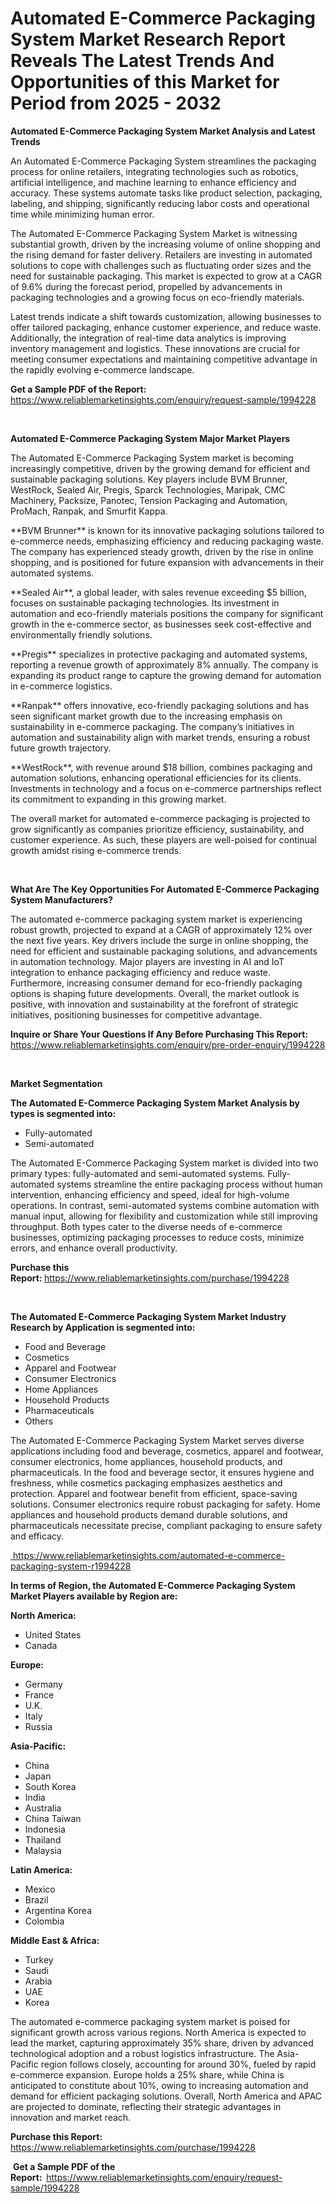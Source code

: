 <p><h1>Automated E-Commerce Packaging System Market Research Report Reveals The Latest Trends And Opportunities of this Market for Period from 2025 - 2032</h1></p><p><strong>Automated E-Commerce Packaging System Market Analysis and Latest Trends</strong></p>
<p><p>An Automated E-Commerce Packaging System streamlines the packaging process for online retailers, integrating technologies such as robotics, artificial intelligence, and machine learning to enhance efficiency and accuracy. These systems automate tasks like product selection, packaging, labeling, and shipping, significantly reducing labor costs and operational time while minimizing human error. </p><p>The Automated E-Commerce Packaging System Market is witnessing substantial growth, driven by the increasing volume of online shopping and the rising demand for faster delivery. Retailers are investing in automated solutions to cope with challenges such as fluctuating order sizes and the need for sustainable packaging. This market is expected to grow at a CAGR of 9.6% during the forecast period, propelled by advancements in packaging technologies and a growing focus on eco-friendly materials.</p><p>Latest trends indicate a shift towards customization, allowing businesses to offer tailored packaging, enhance customer experience, and reduce waste. Additionally, the integration of real-time data analytics is improving inventory management and logistics. These innovations are crucial for meeting consumer expectations and maintaining competitive advantage in the rapidly evolving e-commerce landscape.</p></p>
<p><strong>Get a Sample PDF of the Report:&nbsp;</strong> <a href="https://www.reliablemarketinsights.com/enquiry/request-sample/1994228?utm_campaign=3579&utm_medium=2&utm_source=Github&utm_content=ia&utm_term=12042025&utm_id=automated-e-commerce-packaging-system">https://www.reliablemarketinsights.com/enquiry/request-sample/1994228</a></p>
<p>&nbsp;</p>
<p><strong>Automated E-Commerce Packaging System Major Market Players</strong></p>
<p><p>The Automated E-Commerce Packaging System market is becoming increasingly competitive, driven by the growing demand for efficient and sustainable packaging solutions. Key players include BVM Brunner, WestRock, Sealed Air, Pregis, Sparck Technologies, Maripak, CMC Machinery, Packsize, Panotec, Tension Packaging and Automation, ProMach, Ranpak, and Smurfit Kappa.</p><p>**BVM Brunner** is known for its innovative packaging solutions tailored to e-commerce needs, emphasizing efficiency and reducing packaging waste. The company has experienced steady growth, driven by the rise in online shopping, and is positioned for future expansion with advancements in their automated systems.</p><p>**Sealed Air**, a global leader, with sales revenue exceeding $5 billion, focuses on sustainable packaging technologies. Its investment in automation and eco-friendly materials positions the company for significant growth in the e-commerce sector, as businesses seek cost-effective and environmentally friendly solutions.</p><p>**Pregis** specializes in protective packaging and automated systems, reporting a revenue growth of approximately 8% annually. The company is expanding its product range to capture the growing demand for automation in e-commerce logistics.</p><p>**Ranpak** offers innovative, eco-friendly packaging solutions and has seen significant market growth due to the increasing emphasis on sustainability in e-commerce packaging. The company’s initiatives in automation and sustainability align with market trends, ensuring a robust future growth trajectory.</p><p>**WestRock**, with revenue around $18 billion, combines packaging and automation solutions, enhancing operational efficiencies for its clients. Investments in technology and a focus on e-commerce partnerships reflect its commitment to expanding in this growing market.</p><p>The overall market for automated e-commerce packaging is projected to grow significantly as companies prioritize efficiency, sustainability, and customer experience. As such, these players are well-poised for continual growth amidst rising e-commerce trends.</p></p>
<p>&nbsp;</p>
<p><strong>What Are The Key Opportunities For Automated E-Commerce Packaging System Manufacturers?</strong></p>
<p><p>The automated e-commerce packaging system market is experiencing robust growth, projected to expand at a CAGR of approximately 12% over the next five years. Key drivers include the surge in online shopping, the need for efficient and sustainable packaging solutions, and advancements in automation technology. Major players are investing in AI and IoT integration to enhance packaging efficiency and reduce waste. Furthermore, increasing consumer demand for eco-friendly packaging options is shaping future developments. Overall, the market outlook is positive, with innovation and sustainability at the forefront of strategic initiatives, positioning businesses for competitive advantage.</p></p>
<p><strong>Inquire or Share Your Questions If Any Before Purchasing This Report:</strong> <a href="https://www.reliablemarketinsights.com/enquiry/pre-order-enquiry/1994228?utm_campaign=3579&utm_medium=2&utm_source=Github&utm_content=ia&utm_term=12042025&utm_id=automated-e-commerce-packaging-system">https://www.reliablemarketinsights.com/enquiry/pre-order-enquiry/1994228</a></p>
<p>&nbsp;</p>
<p><strong>Market Segmentation</strong></p>
<p><strong>The Automated E-Commerce Packaging System Market Analysis by types is segmented into:</strong></p>
<p><ul><li>Fully-automated</li><li>Semi-automated</li></ul></p>
<p><p>The Automated E-Commerce Packaging System market is divided into two primary types: fully-automated and semi-automated systems. Fully-automated systems streamline the entire packaging process without human intervention, enhancing efficiency and speed, ideal for high-volume operations. In contrast, semi-automated systems combine automation with manual input, allowing for flexibility and customization while still improving throughput. Both types cater to the diverse needs of e-commerce businesses, optimizing packaging processes to reduce costs, minimize errors, and enhance overall productivity.</p></p>
<p><strong>Purchase this Report:&nbsp;</strong><a href="https://www.reliablemarketinsights.com/purchase/1994228?utm_campaign=3579&utm_medium=2&utm_source=Github&utm_content=ia&utm_term=12042025&utm_id=automated-e-commerce-packaging-system">https://www.reliablemarketinsights.com/purchase/1994228</a></p>
<p>&nbsp;</p>
<p><strong>The Automated E-Commerce Packaging System Market Industry Research by Application is segmented into:</strong></p>
<p><ul><li>Food and Beverage</li><li>Cosmetics</li><li>Apparel and Footwear</li><li>Consumer Electronics</li><li>Home Appliances</li><li>Household Products</li><li>Pharmaceuticals</li><li>Others</li></ul></p>
<p><p>The Automated E-Commerce Packaging System Market serves diverse applications including food and beverage, cosmetics, apparel and footwear, consumer electronics, home appliances, household products, and pharmaceuticals. In the food and beverage sector, it ensures hygiene and freshness, while cosmetics packaging emphasizes aesthetics and protection. Apparel and footwear benefit from efficient, space-saving solutions. Consumer electronics require robust packaging for safety. Home appliances and household products demand durable solutions, and pharmaceuticals necessitate precise, compliant packaging to ensure safety and efficacy.</p></p>
<p><a href="https://www.reliablemarketinsights.com/automated-e-commerce-packaging-system-r1994228?utm_campaign=3579&utm_medium=2&utm_source=Github&utm_content=ia&utm_term=12042025&utm_id=automated-e-commerce-packaging-system">&nbsp;https://www.reliablemarketinsights.com/automated-e-commerce-packaging-system-r1994228</a></p>
<p><strong>In terms of Region, the Automated E-Commerce Packaging System Market Players available by Region are:</strong></p>
<p>
    <p> <strong> North America: </strong>
        <ul>
            <li>United States</li>
            <li>Canada</li>
        </ul>
        </p> 
    <p> <strong> Europe: </strong>
        <ul>
            <li>Germany</li>
            <li>France</li>
            <li>U.K.</li>
            <li>Italy</li>
            <li>Russia</li>
        </ul>
        </p> 
    <p> <strong> Asia-Pacific: </strong>
        <ul>
            <li>China</li>
            <li>Japan</li>
            <li>South Korea</li>
            <li>India</li>
            <li>Australia</li>
            <li>China Taiwan</li>
            <li>Indonesia</li>
            <li>Thailand</li>
            <li>Malaysia</li>
        </ul>
        </p> 
    <p> <strong> Latin America: </strong>
        <ul>
            <li>Mexico</li>
            <li>Brazil</li>
            <li>Argentina Korea</li>
            <li>Colombia</li>
        </ul>
        </p> 
    <p> <strong> Middle East & Africa: </strong>
        <ul>
            <li>Turkey</li>
            <li>Saudi</li>
            <li>Arabia</li>
            <li>UAE</li>
            <li>Korea</li>
        </ul>
    </p>
    </p>
<p><p>The automated e-commerce packaging system market is poised for significant growth across various regions. North America is expected to lead the market, capturing approximately 35% share, driven by advanced technological adoption and a robust logistics infrastructure. The Asia-Pacific region follows closely, accounting for around 30%, fueled by rapid e-commerce expansion. Europe holds a 25% share, while China is anticipated to constitute about 10%, owing to increasing automation and demand for efficient packaging solutions. Overall, North America and APAC are projected to dominate, reflecting their strategic advantages in innovation and market reach.</p></p>
<p><strong>Purchase this Report: </strong><a href="https://www.reliablemarketinsights.com/purchase/1994228?utm_campaign=3579&utm_medium=2&utm_source=Github&utm_content=ia&utm_term=12042025&utm_id=automated-e-commerce-packaging-system">https://www.reliablemarketinsights.com/purchase/1994228</a></p>
<p>&nbsp;<strong>Get a Sample PDF of the Report:&nbsp;&nbsp;</strong><a href="https://www.reliablemarketinsights.com/enquiry/request-sample/1994228?utm_campaign=3579&utm_medium=2&utm_source=Github&utm_content=ia&utm_term=12042025&utm_id=automated-e-commerce-packaging-system">https://www.reliablemarketinsights.com/enquiry/request-sample/1994228</a></p>
<p><strong></strong></p>
<p><p></p><p></p><p></p></p>